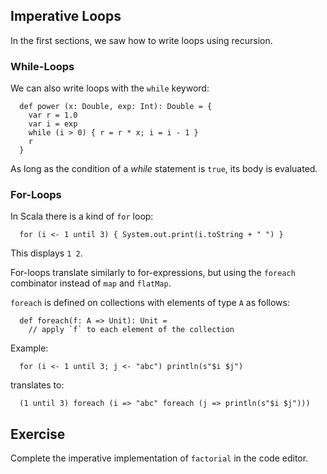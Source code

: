 
## Imperative Loops

In the first sections, we saw how to write loops using recursion.

### While-Loops 

We can also write loops with the `while` keyword:

      def power (x: Double, exp: Int): Double = {
        var r = 1.0
        var i = exp
        while (i > 0) { r = r * x; i = i - 1 }
        r
      }

As long as the condition of a *while* statement is `true`,
its body is evaluated.

### For-Loops 

In Scala there is a kind of `for` loop:

      for (i <- 1 until 3) { System.out.print(i.toString + " ") }

This displays `1 2`.

For-loops translate similarly to for-expressions, but using the
`foreach` combinator instead of `map` and `flatMap`.

`foreach` is defined on collections with elements of type `A` as follows:

      def foreach(f: A => Unit): Unit =
        // apply `f` to each element of the collection

Example:

      for (i <- 1 until 3; j <- "abc") println(s"$i $j")

translates to:

      (1 until 3) foreach (i => "abc" foreach (j => println(s"$i $j")))

## Exercise 

Complete the imperative implementation of `factorial` in the code editor.
